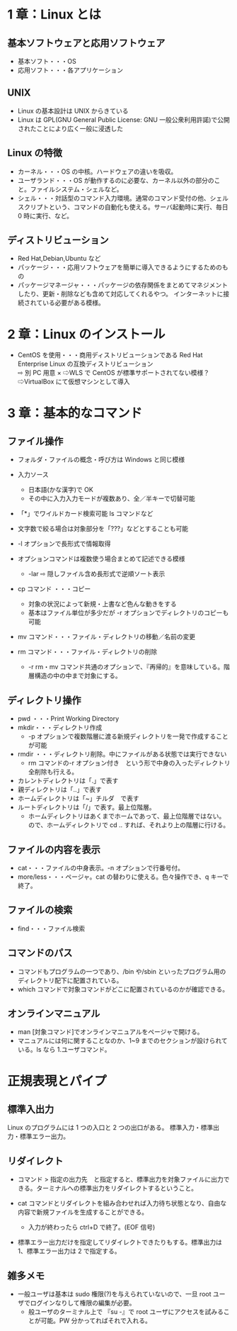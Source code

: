 # 1 章：Linux とは

## 基本ソフトウェアと応用ソフトウェア

- 基本ソフト・・・OS
- 応用ソフト・・・各アプリケーション

## UNIX

- Linux の基本設計は UNIX からきている
- Linux は GPL(GNU General Public License: GNU 一般公衆利用許諾)で公開されたことにより広く一般に浸透した

## Linux の特徴

- カーネル・・・OS の中核。ハードウェアの違いを吸収。
- ユーザランド・・・OS が動作するのに必要な、カーネル以外の部分のこと。ファイルシステム・シェルなど。
- シェル・・・対話型のコマンド入力環境。通常のコマンド受付の他、シェルスクリプトという、コマンドの自動化も使える。サーバ起動時に実行、毎日 0 時に実行、など。

## ディストリビューション

- Red Hat,Debian,Ubuntu など
- パッケージ・・・応用ソフトウェアを簡単に導入できるようにするためのもの
- パッケージマネージャ・・・パッケージの依存関係をまとめてマネジメントしたり、更新・削除なども含めて対応してくれるやつ。
  インターネットに接続されている必要がある模様。

# 2 章：Linux のインストール

- CentOS を使用・・・商用ディストリビューションである Red Hat Enterprise Linux の互換ディストリビューション  
  ⇨ 別 PC 用意 ×
  ⇨WLS で CentOS が標準サポートされてない模様？
  ⇨VirtualBox にて仮想マシンとして導入

# 3 章：基本的なコマンド

## ファイル操作

- フォルダ・ファイルの概念・呼び方は Windows と同じ模様
- 入力ソース

  - 日本語(かな漢字)で OK
  - その中に入力入力モードが複数あり、全／半キーで切替可能

- 「\*」でワイルドカード検索可能 ls コマンドなど
- 文字数で絞る場合は対象部分を「???」などとすることも可能
- -l オプションで長形式で情報取得
- オプションコマンドは複数使う場合まとめて記述できる模様
  - -lar ⇨ 隠しファイル含め長形式で逆順ソート表示
- cp コマンド ・・・コピー
  - 対象の状況によって新規・上書など色んな動きをする
  - 基本はファイル単位が多少だが -r オプションでディレクトリのコピーも可能
- mv コマンド・・・ファイル・ディレクトリの移動／名前の変更
- rm コマンド・・・ファイル・ディレクトリの削除
  - -r rm・mv コマンド共通のオプションで、『再帰的』を意味している。階層構造の中の中まで対象にする。

## ディレクトリ操作

- pwd ・・・Print Working Directory
- mkdir・・・ディレクトリ作成
  - -p オプションで複数階層に渡る新規ディレクトリを一発で作成することが可能
- rmdir ・・・ディレクトリ削除。中にファイルがある状態では実行できない
  - rm コマンドの-r オプション付き　という形で中身の入ったディレクトリ全削除も行える。
- カレントディレクトリは「.」で表す
- 親ディレクトリは「..」で表す
- ホームディレクトリは「~」チルダ　で表す
- ルートディレクトリは「/」で表す。最上位階層。
  - ホームディレクトリはあくまでホームであって、最上位階層ではない。ので、ホームディレクトリで cd .. すれば、それより上の階層に行ける。

## ファイルの内容を表示

- cat・・・ファイルの中身表示。-n オプションで行番号付。
- more/less・・・ページャ。cat の替わりに使える。色々操作でき、q キーで終了。

## ファイルの検索

- find・・・ファイル検索

## コマンドのパス

- コマンドもプログラムの一つであり、/bin や/sbin といったプログラム用のディレクトリ配下に配置されている。
- which コマンドで対象コマンドがどこに配置されているのかが確認できる。

## オンラインマニュアル

- man [対象コマンド]でオンラインマニュアルをページャで開ける。
- マニュアルには何に関することなのか、1~9 までのセクションが設けられている。ls なら 1.ユーザコマンド。

# 正規表現とパイプ

## 標準入出力

Linux のプログラムには 1 つの入口と 2 つの出口がある。
標準入力・標準出力・標準エラー出力。

## リダイレクト

- コマンド > 指定の出力先　と指定すると、標準出力を対象ファイルに出力できる。ターミナルへの標準出力をリダイレクトするということ。

- cat コマンドとリダイレクトを組み合わせれば入力待ち状態となり、自由な内容で新規ファイルを生成することができる。
  - 入力が終わったら ctrl+D で終了。(EOF 信号)
- 標準エラー出力だけを指定してリダイレクトできたりもする。標準出力は 1、標準エラー出力は 2 で指定する。

## 雑多メモ

- 一般ユーザは基本は sudo 権限(?)を与えられていないので、一旦 root ユーザでログインなりして権限の編集が必要。
  - 般ユーザのターミナル上で 『su -』で root ユーザにアクセスを試みることが可能。PW 分かってればそれで入れる。

